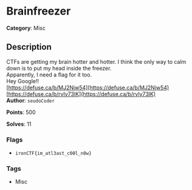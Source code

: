 # Brainfreezer

**Category**: Misc

## Description

CTFs are getting my brain hotter and hotter. I think the only way to calm down is to put my head inside the freezer.  
Apparently, I need a flag for it too.  
Hey Google!!  
[https://defuse.ca/b/MJ2Njw54](https://defuse.ca/b/MJ2Njw54)  
[https://defuse.ca/b/rvly73IK](https://defuse.ca/b/rvly73IK)  
**Author**: `seudoCoder`

**Points**: 500

**Solves**: 11

### Flags

- `ironCTF{im_atl3ast_c00l_n0w}`

### Tags

- Misc
